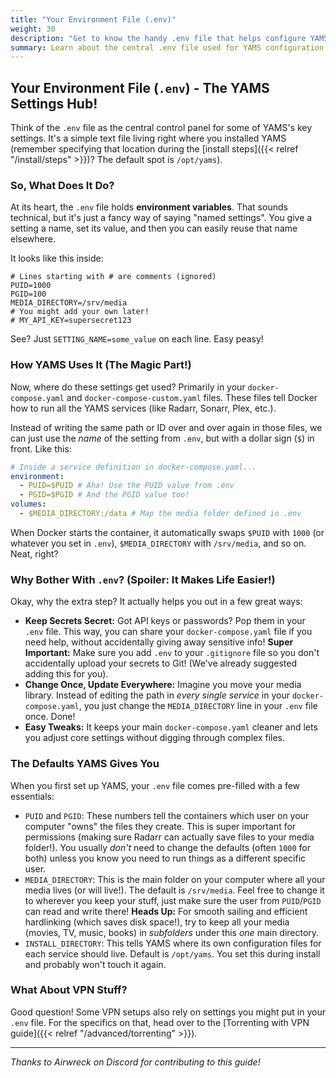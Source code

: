 ```yaml
---
title: "Your Environment File (.env)"
weight: 30
description: "Get to know the handy .env file that helps configure YAMS."
summary: Learn about the central .env file used for YAMS configuration variables like paths and user IDs.
---
```


## Your Environment File (`.env`) - The YAMS Settings Hub!

Think of the `.env` file as the central control panel for some of YAMS's key settings. It's a simple text file living right where you installed YAMS (remember specifying that location during the [install steps]({{< relref "/install/steps" >}})? The default spot is `/opt/yams`).

### So, What Does It Do?

At its heart, the `.env` file holds **environment variables**. That sounds technical, but it's just a fancy way of saying "named settings". You give a setting a name, set its value, and then you can easily reuse that name elsewhere.

It looks like this inside:

```env
# Lines starting with # are comments (ignored)
PUID=1000
PGID=100
MEDIA_DIRECTORY=/srv/media
# You might add your own later!
# MY_API_KEY=supersecret123
```

See? Just `SETTING_NAME=some_value` on each line. Easy peasy!

### How YAMS Uses It (The Magic Part!)

Now, where do these settings get used? Primarily in your `docker-compose.yaml` and `docker-compose-custom.yaml` files. These files tell Docker how to run all the YAMS services (like Radarr, Sonarr, Plex, etc.).

Instead of writing the same path or ID over and over again in those files, we can just use the *name* of the setting from `.env`, but with a dollar sign (`$`) in front. Like this:

```yaml
# Inside a service definition in docker-compose.yaml...
environment:
  - PUID=$PUID # Aha! Use the PUID value from .env
  - PGID=$PGID # And the PGID value too!
volumes:
  - $MEDIA_DIRECTORY:/data # Map the media folder defined in .env
```

When Docker starts the container, it automatically swaps `$PUID` with `1000` (or whatever you set in `.env`), `$MEDIA_DIRECTORY` with `/srv/media`, and so on. Neat, right?

### Why Bother With `.env`? (Spoiler: It Makes Life Easier!)

Okay, why the extra step? It actually helps you out in a few great ways:

*   **Keep Secrets Secret:** Got API keys or passwords? Pop them in your `.env` file. This way, you can share your `docker-compose.yaml` file if you need help, without accidentally giving away sensitive info! **Super Important:** Make sure you add `.env` to your `.gitignore` file so you don't accidentally upload your secrets to Git! (We've already suggested adding this for you).
*   **Change Once, Update Everywhere:** Imagine you move your media library. Instead of editing the path in *every single service* in your `docker-compose.yaml`, you just change the `MEDIA_DIRECTORY` line in your `.env` file once. Done!
*   **Easy Tweaks:** It keeps your main `docker-compose.yaml` cleaner and lets you adjust core settings without digging through complex files.

### The Defaults YAMS Gives You

When you first set up YAMS, your `.env` file comes pre-filled with a few essentials:

*   `PUID` and `PGID`: These numbers tell the containers which user on your computer "owns" the files they create. This is super important for permissions (making sure Radarr can actually save files to your media folder!). You usually *don't* need to change the defaults (often `1000` for both) unless you know you need to run things as a different specific user.
*   `MEDIA_DIRECTORY`: This is the main folder on your computer where all your media lives (or will live!). The default is `/srv/media`. Feel free to change it to wherever you keep your stuff, just make sure the user from `PUID`/`PGID` can read and write there! **Heads Up:** For smooth sailing and efficient hardlinking (which saves disk space!), try to keep all your media (movies, TV, music, books) in *subfolders* under this *one* main directory.
*   `INSTALL_DIRECTORY`: This tells YAMS where its own configuration files for each service should live. Default is `/opt/yams`. You set this during install and probably won't touch it again.

### What About VPN Stuff?

Good question! Some VPN setups also rely on settings you might put in your `.env` file. For the specifics on that, head over to the [Torrenting with VPN guide]({{< relref "/advanced/torrenting" >}}).

---

*Thanks to Airwreck on Discord for contributing to this guide!*

